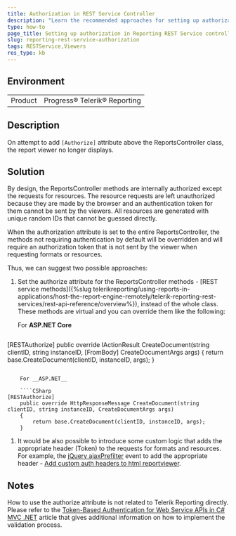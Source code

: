 ```yaml
---
title: Authorization in REST Service Controller
description: "Learn the recommended approaches for setting up authorization in Telerik Reporting REST Service controller."
type: how-to
page_title: Setting up authorization in Reporting REST Service controller
slug: reporting-rest-service-authorization
tags: RESTService,Viewers
res_type: kb
---
```


## Environment

<table>
	<tr>
		<td>Product</td>
		<td>Progress® Telerik® Reporting</td>
	</tr>
</table>

## Description

On attempt to add `[Authorize]` attribute above the ReportsController class, the report viewer no longer displays.

## Solution

By design, the ReportsController methods are internally authorized except the requests for resources. The resource requests are left unauthorized because they are made by the browser and an authentication token for them cannot be sent by the viewers. All resources are generated with unique random IDs that cannot be guessed directly.

When the authorization attribute is set to the entire ReportsController, the methods not requiring authentication by default will be overridden and will require an authorization token that is not sent by the viewer when requesting formats or resources.

Thus, we can suggest two possible approaches:

1. Set the authorize attribute for the ReportsController methods - [REST service methods]({%slug telerikreporting/using-reports-in-applications/host-the-report-engine-remotely/telerik-reporting-rest-services/rest-api-reference/overview%}), instead of the whole class. These methods are virtual and you can override them like the following:

	For __ASP.NET Core__

	````CSharp
[RESTAuthorize]
	public override IActionResult CreateDocument(string clientID, string instanceID, [FromBody] CreateDocumentArgs args)
	{
		return base.CreateDocument(clientID, instanceID, args);
	}
````

	For __ASP.NET__

	````CSharp
[RESTAuthorize]
	public override HttpResponseMessage CreateDocument(string clientID, string instanceID, CreateDocumentArgs args)
	{
		return base.CreateDocument(clientID, instanceID, args);
	}
````


1. It would be also possible to introduce some custom logic that adds the appropriate header (Token) to the requests for formats and resources. For example, the [jQuery ajaxPrefilter](http://api.jquery.com/jquery.ajaxprefilter/) event to add the appropriate header - [Add custom auth headers to html reportviewer](https://www.telerik.com/forums/add-custom-auth-headers-to-html-reportviewer-0aafdd471455).

## Notes

How to use the authorize attribute is not related to Telerik Reporting directly. Please refer to the [Token-Based Authentication for Web Service APIs in C# MVC .NET](https://www.primaryobjects.com/2015/05/08/token-based-authentication-for-web-service-apis-in-c-mvc-net/) article that gives additional information on how to implement the validation process.
